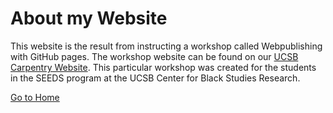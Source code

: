 # About my Website

This website is the result from instructing a workshop called Webpublishing with GitHub pages. The workshop website can be found on our [UCSB Carpentry Website](https://ucsbcarpentry.github.io/2022-01-31-ucsb-webpub-online/). This particular workshop was created for the students in the SEEDS program at the UCSB Center for Black Studies Research.

[Go to Home](index.md)
